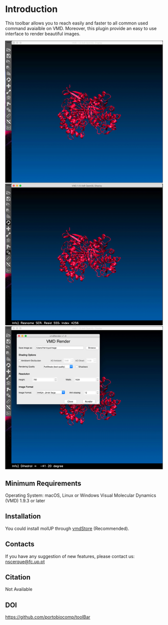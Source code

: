 # Introduction
This toolbar allows you to reach easily and faster to all common used command avaialble on VMD.
Moreover, this plugin provide an easy to use interface to render beautiful images.

![Image](Screenshots/image1.gif)
![Image](Screenshots/image2.gif)
![Image](Screenshots/image3.gif)

## Minimum Requirements

Operating System: macOS, Linux or Windows
Visual Molecular Dynamics (VMD) 1.9.3 or later

## Installation

You could install molUP through [vmdStore](https://github.com/portobiocomp/vmdStore) (Recommended).

## Contacts
If you have any suggestion of new features, please contact us: nscerque@fc.up.pt

## Citation
Not Available

## DOI
https://github.com/portobiocomp/toolBar